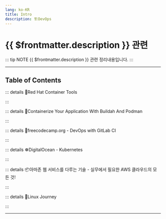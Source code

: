 ```yaml
---
lang: ko-KR
title: Intro
description: 🏗️DevOps
---
```


# {{ $frontmatter.description }} 관련

::: tip NOTE
{{ $frontmatter.description }} 관련 정리내용입니다.
:::

<ShieldsGroup logos="youtube,jenkins,redhatopenshift,podman,git,gitlab,kubernetes,amazonaws,amazonec2,amazoneks"/>

---

## Table of Contents

::: details 🔺Red Hat Container Tools

<ToCLocal basePath="/devops/red-hat-container-tools" />

:::

::: details 🔺Containerize Your Application With Buildah And Podman

<ToCLocal basePath="/devops/red-hat-containerize-your-application-w-buildah-and-podman" />

:::

::: details 🦊freecodecamp.org - DevOps with GitLab CI

<ToCLocal basePath="/devops/freecodecamp-gitlab-ci" />

:::

::: details ☸DigitalOcean - Kubernetes

<ToCLocal basePath="/devops/digitalocean-kubernetes" />

:::

::: details 📦아마존 웹 서비스를 다루는 기술 - 실무에서 필요한 AWS 클라우드의 모든 것!

<ToCLocal basePath="/devops/art-of-aws" />

:::

::: details 🐧Linux Journey

<ToCLocal basePath="/devops/linux-journey" />

:::

---

<TagLinks />